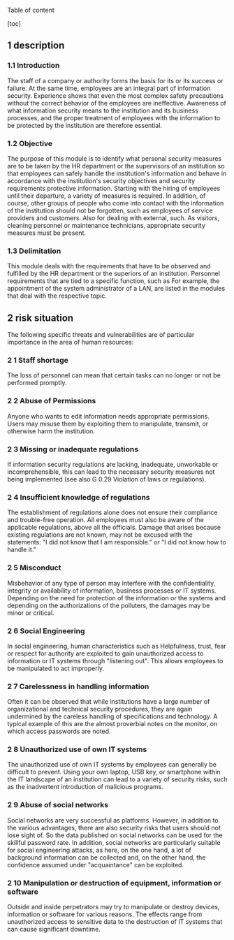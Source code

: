 Table of content

[toc]
 
1 description
--------------

### 1.1 Introduction

The staff of a company or authority forms the basis for its or its success or failure. At the same time, employees are an integral part of information security. Experience shows that even the most complex safety precautions without the correct behavior of the employees are ineffective. Awareness of what information security means to the institution and its business processes, and the proper treatment of employees with the information to be protected by the institution are therefore essential.

### 1.2 Objective

The purpose of this module is to identify what personal security measures are to be taken by the HR department or the supervisors of an institution so that employees can safely handle the institution's information and behave in accordance with the institution's security objectives and security requirements protective information. Starting with the hiring of employees until their departure, a variety of measures is required. In addition, of course, other groups of people who come into contact with the information of the institution should not be forgotten, such as employees of service providers and customers. Also for dealing with external, such. As visitors, cleaning personnel or maintenance technicians, appropriate security measures must be present.

### 1.3 Delimitation

This module deals with the requirements that have to be observed and fulfilled by the HR department or the superiors of an institution. Personnel requirements that are tied to a specific function, such as For example, the appointment of the system administrator of a LAN, are listed in the modules that deal with the respective topic.

2 risk situation
-----------------

The following specific threats and vulnerabilities are of particular importance in the area of ​​human resources:

### 2 1 Staff shortage

The loss of personnel can mean that certain tasks can no longer or not be performed promptly.

### 2 2 Abuse of Permissions

Anyone who wants to edit information needs appropriate permissions. Users may misuse them by exploiting them to manipulate, transmit, or otherwise harm the institution.

### 2 3 Missing or inadequate regulations

If information security regulations are lacking, inadequate, unworkable or incomprehensible, this can lead to the necessary security measures not being implemented (see also G 0.29 Violation of laws or regulations).

### 2 4 Insufficient knowledge of regulations

The establishment of regulations alone does not ensure their compliance and trouble-free operation. All employees must also be aware of the applicable regulations, above all the officials. Damage that arises because existing regulations are not known, may not be excused with the statements: "I did not know that I am responsible." or "I did not know how to handle it."

### 2 5 Misconduct

Misbehavior of any type of person may interfere with the confidentiality, integrity or availability of information, business processes or IT systems. Depending on the need for protection of the information or the systems and depending on the authorizations of the polluters, the damages may be minor or critical.

### 2 6 Social Engineering

In social engineering, human characteristics such as Helpfulness, trust, fear or respect for authority are exploited to gain unauthorized access to information or IT systems through "listening out". This allows employees to be manipulated to act improperly.
### 2 7 Carelessness in handling information

Often it can be observed that while institutions have a large number of organizational and technical security procedures, they are again undermined by the careless handling of specifications and technology. A typical example of this are the almost proverbial notes on the monitor, on which access passwords are noted.

### 2 8 Unauthorized use of own IT systems

The unauthorized use of own IT systems by employees can generally be difficult to prevent. Using your own laptop, USB key, or smartphone within the IT landscape of an institution can lead to a variety of security risks, such as the inadvertent introduction of malicious programs.

### 2 9 Abuse of social networks

Social networks are very successful as platforms. However, in addition to the various advantages, there are also security risks that users should not lose sight of. So the data published on social networks can be used for the skillful password rate. In addition, social networks are particularly suitable for social engineering attacks, as here, on the one hand, a lot of background information can be collected and, on the other hand, the confidence assumed under "acquaintance" can be exploited.

### 2 10 Manipulation or destruction of equipment, information or software

Outside and inside perpetrators may try to manipulate or destroy devices, information or software for various reasons. The effects range from unauthorized access to sensitive data to the destruction of IT systems that can cause significant downtime.
